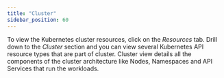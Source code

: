 ```yaml
---
title: "Cluster"
sidebar_position: 60
---
```


To view the Kubernetes cluster resources, click on the <i>Resources</i> tab. Drill down to the <i>Cluster</i> section and you can view several Kubernetes API resource types that are part of cluster. Cluster view details all the components of the cluster architecture like Nodes, Namespaces and API Services that run the workloads. 
